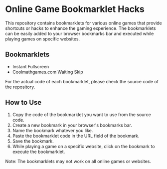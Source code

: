 # Online Game Bookmarklet Hacks

This repository contains bookmarklets for various online games that provide shortcuts or hacks to enhance the gaming experience. The bookmarklets can be easily added to your browser bookmarks bar and executed while playing games on specific websites.

## Bookmarklets

- Instant Fullscreen
- Coolmathgames.com Waiting Skip

For the actual code of each bookmarklet, please check the source code of the repository.

## How to Use

1. Copy the code of the bookmarklet you want to use from the source code.
2. Create a new bookmark in your browser's bookmarks bar.
3. Name the bookmark whatever you like.
4. Paste the bookmarklet code in the URL field of the bookmark.
5. Save the bookmark.
6. While playing a game on a specific website, click on the bookmark to execute the bookmarklet.

Note: The bookmarklets may not work on all online games or websites.

